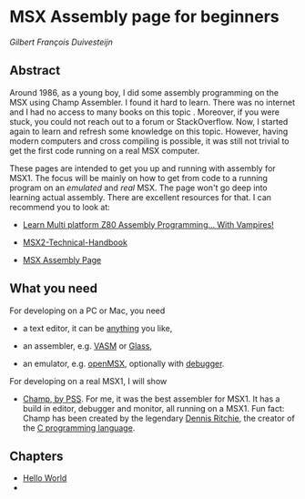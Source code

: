 # MSX Assembly page for beginners

_Gilbert François Duivesteijn_



## Abstract

Around 1986, as a young boy, I did some assembly programming on the MSX using Champ Assembler. I found it hard to learn. There was no internet and I had no access to many books on this topic . Moreover, if you were stuck, you could not reach out to a forum or StackOverflow. Now, I started again to learn and refresh some knowledge on this topic. However, having modern computers and cross compiling is possible, it was still not trivial to get the first code running on a real MSX computer. 



These pages are intended to get you up and running with assembly for MSX1. The focus will be mainly on how to get from code to a running program on an *emulated* and *real* MSX. The page won't go deep into learning actual assembly. There are excellent resources for that. I can recommend you to look at:

- [Learn Multi platform Z80 Assembly Programming... With Vampires!](https://www.chibiakumas.com/z80/)
-  [MSX2-Technical-Handbook](https://konamiman.github.io/MSX2-Technical-Handbook/)

- [MSX Assembly Page](http://map.grauw.nl)

## What you need

For developing on a PC or Mac, you need

- a text editor, it can be [anything](https://neovim.io) you like,

- an assembler, e.g. [VASM](http://www.compilers.de/vasm.html) or [Glass](http://www.grauw.nl/projects/glass/),
- an emulator, e.g. [openMSX](https://openmsx.org), optionally with [debugger](https://openmsx.org).

For developing on a real MSX1, I will show

- [Champ, by PSS](https://download.file-hunter.com/Games/MSX1/CAS/Champ%20(1984)(PSS)%5BBLOAD'CAS-'%2CR%5D.zip). For me, it  was the best assembler for MSX1. It has a build in editor, debugger and monitor, all running on a MSX1. Fun fact: Champ has been created by the legendary [Dennis Ritchie](https://en.wikipedia.org/wiki/Dennis_Ritchie), the creator of the [C programming language](https://en.wikipedia.org/wiki/C_(programming_language)).

 

## Chapters

- [Hello World](01_helloworld.md)
- 

